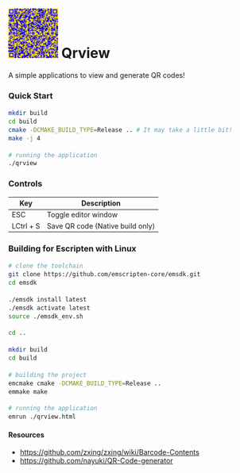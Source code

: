 # <img src="./assets/qr.png" alt="alt text" width="100"/> Qrview 

A simple applications to view and generate QR codes!


### Quick Start
```bash
mkdir build
cd build
cmake -DCMAKE_BUILD_TYPE=Release .. # It may take a little bit!
make -j 4

# running the application
./qrview
```

### Controls
| Key          | Description                      |
| ------------ | -------------------------------- |
| ESC          | Toggle editor window             |
| LCtrl + S    | Save QR code (Native build only) |


### Building for Escripten with Linux
```bash
# clone the toolchain
git clone https://github.com/emscripten-core/emsdk.git
cd emsdk

./emsdk install latest
./emsdk activate latest
source ./emsdk_env.sh

cd ..

mkdir build
cd build

# building the project
emcmake cmake -DCMAKE_BUILD_TYPE=Release ..
emmake make

# running the application
emrun ./qrview.html
```

#### Resources
- https://github.com/zxing/zxing/wiki/Barcode-Contents
- https://github.com/nayuki/QR-Code-generator
